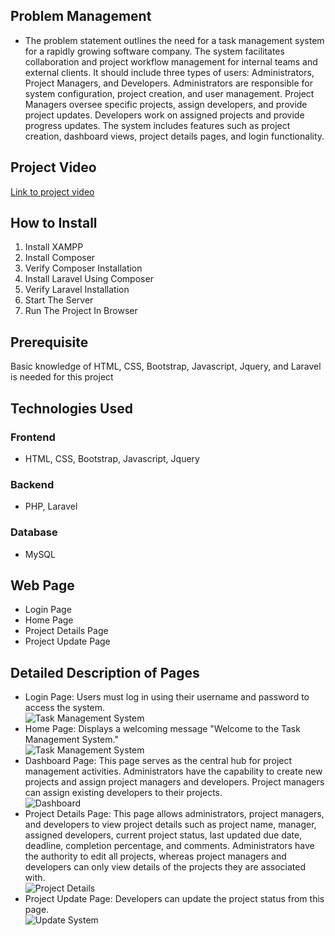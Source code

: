 <h2>Problem Management</h2>
<ul>
    <li>The problem statement outlines the need for a task management system for a rapidly growing software company. The system facilitates collaboration and project workflow management for internal teams and external clients. It should include three types of users: Administrators, Project Managers, and Developers. Administrators are responsible for system configuration, project creation, and user management. Project Managers oversee specific projects, assign developers, and provide project updates. Developers work on assigned projects and provide progress updates. The system includes features such as project creation, dashboard views, project details pages, and login functionality.</li>
</ul>

<h2>Project Video</h2>
<p><a href="#">Link to project video</a></p>

<h2>How to Install</h2>
<ol>
    <li>Install XAMPP</li>
    <li>Install Composer</li>
    <li>Verify Composer Installation</li>
    <li>Install Laravel Using Composer</li>
    <li>Verify Laravel Installation</li>
    <li>Start The Server</li>
    <li>Run The Project In Browser</li>
</ol>

<h2>Prerequisite</h2>
<p>Basic knowledge of HTML, CSS, Bootstrap, Javascript, Jquery, and Laravel is needed for this project</p>

<h2>Technologies Used</h2>
<h3>Frontend</h3>
<ul>
    <li>HTML, CSS, Bootstrap, Javascript, Jquery</li>
</ul>
<h3>Backend</h3>
<ul>
    <li>PHP, Laravel</li>
</ul>
<h3>Database</h3>
<ul>
    <li>MySQL</li>
</ul>

<h2>Web Page</h2>
<ul>
    <li>Login Page</li>
    <li>Home Page</li>
    <li>Project Details Page</li>
    <li>Project Update Page</li>
</ul>

<h2>Detailed Description of Pages</h2>
<ul>
    <li>Login Page: Users must log in using their username and password to access the system.</li>
    <img src="https://drive.google.com/uc?export=view&id=1ozq1IEd331a2lXMcgvAsDMJtFmzxNU7y" alt="Task Management System">
    <li>Home Page: Displays a welcoming message "Welcome to the Task Management System."</li>
    <img src="https://drive.google.com/uc?export=view&id=1ozq1IEd331a2lXMcgvAsDMJtFmzxNU7y" alt="Task Management System">
    <li>Dashboard Page: This page serves as the central hub for project management activities. Administrators have the capability to create new projects and assign project managers and developers. Project managers can assign existing developers to their projects.</li>
    <img src="https://drive.google.com/uc?export=view&id=1Zf14unaI1FfQ_O7vAnfJLYQa2Shg5FkY" alt="Dashboard">
    <li>Project Details Page: This page allows administrators, project managers, and developers to view project details such as project name, manager, assigned developers, current project status, last updated due date, deadline, completion percentage, and comments. Administrators have the authority to edit all projects, whereas project managers and developers can only view details of the projects they are associated with.</li>
    <img src="https://drive.google.com/uc?export=view&id=1y7X50zOkyI3gYj2gnLezxVZHVZM8QENp" alt="Project Details">
    <li>Project Update Page: Developers can update the project status from this page.</li>
    <img src="https://drive.google.com/uc?export=view&id=1h15SkETR0s1r7U7eH78pVpYhwTjPHGj9" alt="Update  System">
</ul>

